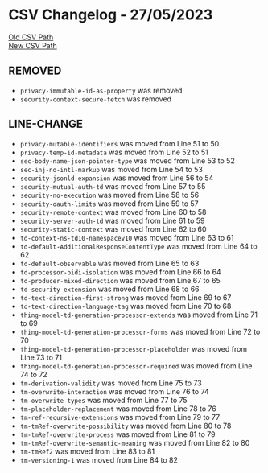 # CSV Changelog - 27/05/2023

[Old CSV Path](assertions-csv/oldManual.csv)  
[New CSV Path](assertions-csv/manual.csv)

## REMOVED

-   `privacy-immutable-id-as-property` was removed
-   `security-context-secure-fetch` was removed

## LINE-CHANGE

-   `privacy-mutable-identifiers` was moved from Line 51 to 50
-   `privacy-temp-id-metadata` was moved from Line 52 to 51
-   `sec-body-name-json-pointer-type` was moved from Line 53 to 52
-   `sec-inj-no-intl-markup` was moved from Line 54 to 53
-   `security-jsonld-expansion` was moved from Line 56 to 54
-   `security-mutual-auth-td` was moved from Line 57 to 55
-   `security-no-execution` was moved from Line 58 to 56
-   `security-oauth-limits` was moved from Line 59 to 57
-   `security-remote-context` was moved from Line 60 to 58
-   `security-server-auth-td` was moved from Line 61 to 59
-   `security-static-context` was moved from Line 62 to 60
-   `td-context-ns-td10-namespacev10` was moved from Line 63 to 61
-   `td-default-AdditionalResponseContentType` was moved from Line 64 to 62
-   `td-default-observable` was moved from Line 65 to 63
-   `td-processor-bidi-isolation` was moved from Line 66 to 64
-   `td-producer-mixed-direction` was moved from Line 67 to 65
-   `td-security-extension` was moved from Line 68 to 66
-   `td-text-direction-first-strong` was moved from Line 69 to 67
-   `td-text-direction-language-tag` was moved from Line 70 to 68
-   `thing-model-td-generation-processor-extends` was moved from Line 71 to 69
-   `thing-model-td-generation-processor-forms` was moved from Line 72 to 70
-   `thing-model-td-generation-processor-placeholder` was moved from Line 73 to 71
-   `thing-model-td-generation-processor-required` was moved from Line 74 to 72
-   `tm-derivation-validity` was moved from Line 75 to 73
-   `tm-overwrite-interaction` was moved from Line 76 to 74
-   `tm-overwrite-types` was moved from Line 77 to 75
-   `tm-placeholder-replacement` was moved from Line 78 to 76
-   `tm-ref-recursive-extensions` was moved from Line 79 to 77
-   `tm-tmRef-overwrite-possibility` was moved from Line 80 to 78
-   `tm-tmRef-overwrite-process` was moved from Line 81 to 79
-   `tm-tmRef-overwrite-semantic-meaning` was moved from Line 82 to 80
-   `tm-tmRef2` was moved from Line 83 to 81
-   `tm-versioning-1` was moved from Line 84 to 82
